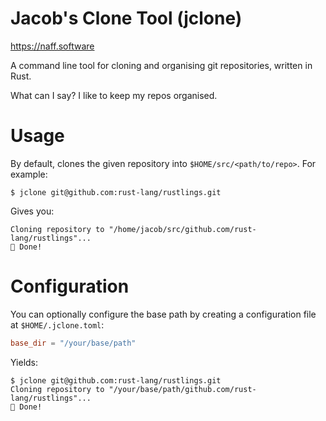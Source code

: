 Jacob's Clone Tool (jclone)
===========================

https://naff.software

A command line tool for cloning and organising git repositories, written in Rust.

What can I say? I like to keep my repos organised.

# Usage

By default, clones the given repository into `$HOME/src/<path/to/repo>`. For example:

```
$ jclone git@github.com:rust-lang/rustlings.git
```

Gives you:

```
Cloning repository to "/home/jacob/src/github.com/rust-lang/rustlings"...
🎉 Done!

```

# Configuration

You can optionally configure the base path by creating a configuration file at `$HOME/.jclone.toml`:

```toml
base_dir = "/your/base/path"
```

Yields:

```
$ jclone git@github.com:rust-lang/rustlings.git
Cloning repository to "/your/base/path/github.com/rust-lang/rustlings"...
🎉 Done!

```
